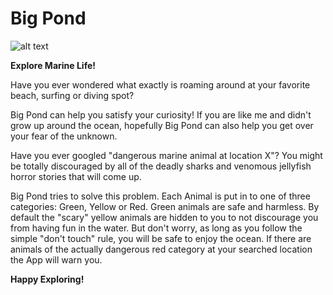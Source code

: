 # Big Pond

![alt text](https://i.imgur.com/mN7aqgS.jpg)

**Explore Marine Life!**

Have you ever wondered what exactly is roaming around at your favorite beach, surfing or diving spot?

Big Pond can help you satisfy your curiosity!
If you are like me and didn't grow up around the ocean, hopefully Big Pond can also help you get over your fear of the unknown.

Have you ever googled "dangerous marine animal at location X"? You might be totally discouraged by all of the deadly sharks and venomous jellyfish horror stories that will come up.

Big Pond tries to solve this problem.
Each Animal is put in to one of three categories:
Green, Yellow or Red.
Green animals are safe and harmless.
By default the "scary" yellow animals are hidden to you to not discourage you from having fun in the water. But don't worry, as long as you follow the simple "don't touch" rule, you will be safe to enjoy the ocean.
If there are animals of the actually dangerous red category at your searched location the App will warn you.

**Happy Exploring!**
